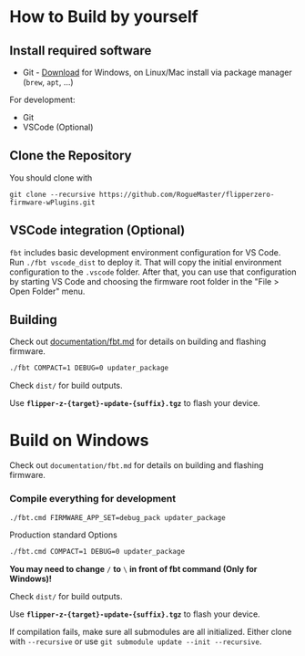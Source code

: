 
# How to Build by yourself

## Install required software

- Git - [Download](https://git-scm.com/downloads) for Windows, on Linux/Mac install via package manager (`brew`, `apt`, ...)

For development:

- Git
- VSCode (Optional)

## Clone the Repository

You should clone with

```shell
git clone --recursive https://github.com/RogueMaster/flipperzero-firmware-wPlugins.git
```
## VSCode integration (Optional)

`fbt` includes basic development environment configuration for VS Code. Run `./fbt vscode_dist` to deploy it. That will copy the initial environment configuration to the `.vscode` folder. After that, you can use that configuration by starting VS Code and choosing the firmware root folder in the "File > Open Folder" menu.

## Building

Check out [documentation/fbt.md](fbt.md) for details on building and flashing firmware.

```sh
./fbt COMPACT=1 DEBUG=0 updater_package
```

Check `dist/` for build outputs.

Use **`flipper-z-{target}-update-{suffix}.tgz`** to flash your device.


# Build on Windows

Check out `documentation/fbt.md` for details on building and flashing firmware. 

### Compile everything for development

```sh
./fbt.cmd FIRMWARE_APP_SET=debug_pack updater_package
```

Production standard Options

```sh
./fbt.cmd COMPACT=1 DEBUG=0 updater_package
```

**You may need to change** `/` **to** `\` **in front of fbt command (Only for Windows)!**

Check `dist/` for build outputs.

Use **`flipper-z-{target}-update-{suffix}.tgz`** to flash your device.

If compilation fails, make sure all submodules are all initialized. Either clone with `--recursive` or use `git submodule update --init --recursive`.
